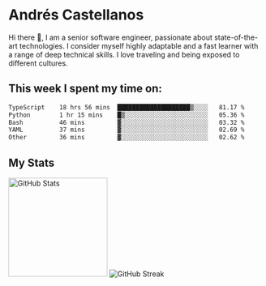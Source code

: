 # Andrés Castellanos

Hi there 👋, I am a senior software engineer, passionate about state-of-the-art technologies. I consider myself highly adaptable and a fast learner with a range of deep technical skills. I love traveling and being exposed to different cultures.

## This week I spent my time on:

<!--START_SECTION:waka-->

```txt
TypeScript    18 hrs 56 mins  ████████████████████▒░░░░   81.17 %
Python        1 hr 15 mins    █▒░░░░░░░░░░░░░░░░░░░░░░░   05.36 %
Bash          46 mins         ▓░░░░░░░░░░░░░░░░░░░░░░░░   03.32 %
YAML          37 mins         ▓░░░░░░░░░░░░░░░░░░░░░░░░   02.69 %
Other         36 mins         ▓░░░░░░░░░░░░░░░░░░░░░░░░   02.62 %
```

<!--END_SECTION:waka-->

## My Stats

<img height="195" src="https://github-readme-stats.vercel.app/api?username=andrescv&show_icons=true&theme=onedark&hide_border=true&card_width=495" alt="GitHub Stats" />

<img src="https://streak-stats.demolab.com?user=andrescv&theme=one-dark-pro&hide_border=true" alt="GitHub Streak" />
